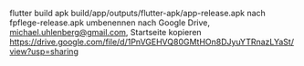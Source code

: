 flutter build apk
build/app/outputs/flutter-apk/app-release.apk nach fpflege-release.apk umbenennen
nach Google Drive, michael.uhlenberg@gmail.com, Startseite kopieren
https://drive.google.com/file/d/1PnVGEHVQ80GMtHOn8DJyuYTRnazLYaSt/view?usp=sharing
